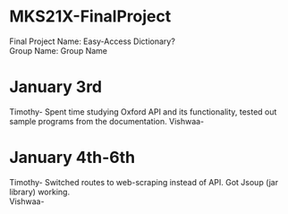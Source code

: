 # MKS21X-FinalProject
Final Project Name: Easy-Access Dictionary? <br />
Group Name: Group Name

# January 3rd
Timothy- Spent time studying Oxford API and its functionality, tested out sample programs from the documentation.
Vishwaa- 
# January 4th-6th
Timothy- Switched routes to web-scraping instead of API. Got Jsoup (jar library) working.<br />
Vishwaa-
